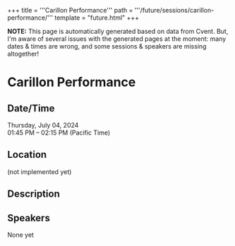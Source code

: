 +++
title = '''Carillon Performance'''
path = '''/future/sessions/carillon-performance/'''
template = "future.html"
+++

<p class="todo">
<strong>NOTE:</strong> This page is automatically generated based on data from Cvent.
But, I'm aware of several issues with the generated pages at the moment:
many dates & times are wrong, and some sessions & speakers are missing altogether!
</p>

<h1>Carillon Performance</h1>
<h2>Date/Time</h2>
<p>Thursday, July 04, 2024<br>
01:45 PM – 02:15 PM (Pacific Time)</p>
<h2>Location</h2>
(not implemented yet)
<h2>Description</h2>

<h2>Speakers</h2>
<p>None yet</p>

